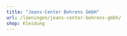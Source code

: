 ```yaml
---
title: "Jeans-Center Behrens GmbH"
url: /loeningen/jeans-center-behrens-gmbh/
shop: Kleidung
---
```

